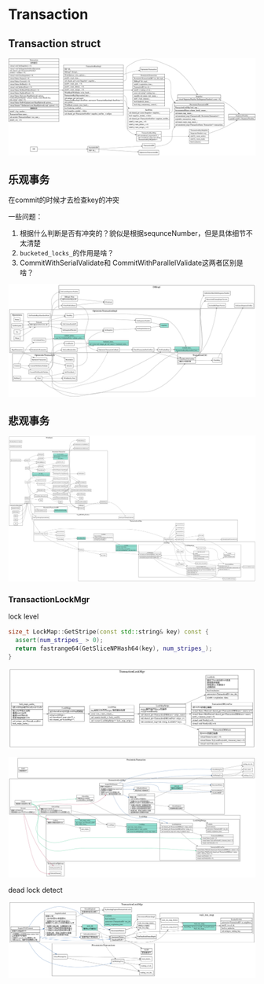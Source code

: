 # Transaction

## Transaction struct

![transaction struct](./transaction-struct.svg)


## 乐观事务
在commit的时候才去检查key的冲突

一些问题：

1. 根据什么判断是否有冲突的？貌似是根据sequnceNumber，但是具体细节不太清楚
2. `bucketed_locks_`的作用是啥？
3. CommitWithSerialValidate和 CommitWithParallelValidate这两者区别是啥？

![optimistic transaction commit](./optimistic-transaction-commit.svg)

## 悲观事务

![pessimistic transaction](./pessimistic-transaction.svg)

### TransactionLockMgr

lock level

```cpp
size_t LockMap::GetStripe(const std::string& key) const {
  assert(num_stripes_ > 0);
  return fastrange64(GetSliceNPHash64(key), num_stripes_);
}
```

![transaction lock level](./transaction-lock-level.svg)

![transaction lock mgr](./transaction-lock-mgr.svg)

dead lock detect

![transaction lock mgr dead lock detect](./transaction-lock-mgr-deadlock-detect.svg)
